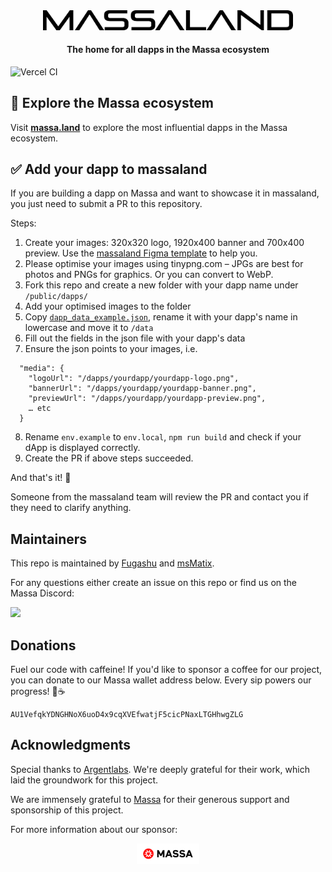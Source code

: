 <div align="center">
    <img src="src/assets/logo-massaland.svg" alt="massaland logo" width=400 />
    <h4>The home for all dapps in the Massa ecosystem</h4>

</div>

![Vercel CI](https://vercelbadge.vercel.app/api/cojodi/massaland-frontend)

## 🧭 Explore the Massa ecosystem

Visit <a href="https://massa.land"><b>massa.land</b></a> to explore the most influential dapps in the Massa
ecosystem.


## ✅ Add your dapp to massaland

If you are building a dapp on Massa and want to showcase it in massaland, you just need to submit a PR to this
repository.

Steps:

1. Create your images: 320x320 logo, 1920x400 banner and 700x400 preview. Use
   the <a href="https://www.figma.com/file/6S69MxzfC99Sn6VxhqVuYL/massaland-Figma-Template?type=design&node-id=0-1&mode=design&t=9k544zGf8bbibA5E-0">
   massaland Figma template</a> to help you.
2. Please optimise your images using tinypng.com – JPGs are best for photos and PNGs for graphics. Or you can convert to
   WebP.
3. Fork this repo and create a new folder with your dapp name under `/public/dapps/`
4. Add your optimised images to the folder
5. Copy [`dapp_data_example.json`](https://github.com/cojodi/massaland-frontend/blob/main/dapp_data_example.json), rename it
   with your dapp's name in lowercase and move it to `/data`
6. Fill out the fields in the json file with your dapp's data
7. Ensure the json points to your images, i.e.

```
  "media": {
    "logoUrl": "/dapps/yourdapp/yourdapp-logo.png",
    "bannerUrl": "/dapps/yourdapp/yourdapp-banner.png",
    "previewUrl": "/dapps/yourdapp/yourdapp-preview.png",
    … etc
  }
```

8. Rename ```env.example``` to ```env.local```, ```npm run build``` and check if your dApp is displayed correctly.
9. Create the PR if above steps succeeded.

And that's it! 🚀

Someone from the massaland team will review the PR and contact you if they need to clarify anything.

## Maintainers
This repo is maintained by [Fugashu](https://github.com/Fugashu) and [msMatix](https://github.com/msMatix).

For any questions either create an issue on this repo or find us on the Massa Discord:

<a href="https://discord.com/invite/massa">
  <img src="https://img.shields.io/badge/Discord-6666FF?style=for-the-badge&logo=discord&logoColor=white">
</a>

## Donations

Fuel our code with caffeine! If you'd like to sponsor a coffee for our project, you can donate to our Massa wallet address below. Every sip powers our progress! 🚀☕
```
AU1VefqkYDNGHNoX6uoD4x9cqXVEfwatjF5cicPNaxLTGHhwgZLG
```
## Acknowledgments

Special thanks to [Argentlabs](https://github.com/argentlabs/dappland). We're deeply grateful for their work, which laid the groundwork for this project.

We are immensely grateful to [Massa](https://massa.net/)  for their generous support and sponsorship of this project.

For more information about our sponsor:
<div align="center">
<a href="https://massa.net/">
<img src="src/assets/massa-logos/massa-logo.png" alt="Massa Labs" title="Massa Labs" style="width: 100px;">
</a>

</div>

